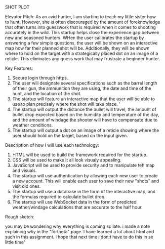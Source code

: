 SHOT PLOT




Elevator Pitch:
As an avid hunter, I am starting to teach my little sister how to hunt. However, she is often discouraged by the amount of foreknowledge that often turns into guesswork that is required when it comes to shooting accurately in the wild. This startup helps close the experience gap between new and seasoned hunters. WHen the user calibrates the startup by answering a few simple questions, the user will be shown on an interactive map how far their planned shot will be. Additionally, they will be shown where to hold on the target with a strategically placed dot on an image of a reticle. This eliminates any guess work that may frustrate a beginner hunter. 

Key Features:
  1.  Secure login through https. 
  2. The user will designate several specifications such as the barrel length of their gun, the ammunition they are using, the date and time of the hunt, and the location of the shot.
  3. The startup will feature an interactive map that the user will be able to use to plan precisely where the shot will take place. '
  4. The startup will output the distance the bullet will travel, the amount of bullet drop expected based on the humidity and temperature of the day, and the amount of windage the shooter will have to compensate due to weather conditions.
  5. The startup will output a dot on an image of a reticle showing where the user should hold on the target, based on the input given. 

Description of how I will use each technology:
  1. HTML will be used to build the framework required for the startup.
  2. CSS will be used to make it all look visualy appealing.
  3. JavaScript will be used to provide security and to manipulate teh map and visuals.
  4. The startup will use authentication by allowing each new user to create a new account. This will enable each user to save their new "shots" and visit old ones.
  3. The startup will use a database in the form of the interactive map, and the formulas required to calculate bullet drop.
  4. The startup will use WebSocket data in the form of predicted weather/windage calculations that are accurate to the half hour. 

Rough sketch:




you may be wondering why everything is coming so late. i made a note explaining why in the "fortheta" page. I have learned a lot about html and such in this assignment. i hope that next time i don;t have to do this in so little time"
